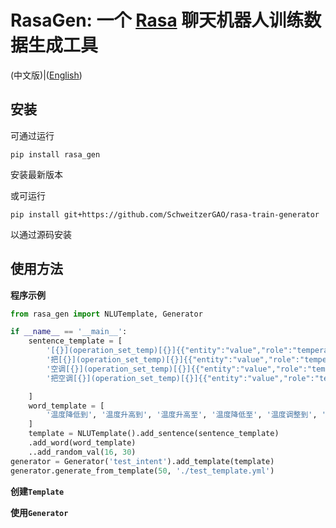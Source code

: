 # RasaGen: 一个 [Rasa](https://github.com/RasaHQ/rasa) 聊天机器人训练数据生成工具

(中文版)|([English](README.md))

## 安装

可通过运行
```
pip install rasa_gen
``` 

安装最新版本

或可运行
```
pip install git+https://github.com/SchweitzerGAO/rasa-train-generator
```
以通过源码安装

## 使用方法

**程序示例**

```python
from rasa_gen import NLUTemplate, Generator

if __name__ == '__main__':
    sentence_template = [
        '[{}](operation_set_temp)[{}]{{"entity":"value","role":"temperature"}}度',
        '把[{}](operation_set_temp)[{}]{{"entity":"value","role":"temperature"}}度',
        '空调[{}](operation_set_temp)[{}]{{"entity":"value","role":"temperature"}}度',
        '把空调[{}](operation_set_temp)[{}]{{"entity":"value","role":"temperature"}}度',

    ]
    word_template = [
        '温度降低到', '温度升高到', '温度升高至', '温度降低至', '温度调整到', '温度调整至', '温度调到', '温度调至',
    ]
    template = NLUTemplate().add_sentence(sentence_template)
    .add_word(word_template)
    ..add_random_val(16, 30)
generator = Generator('test_intent').add_template(template)
generator.generate_from_template(50, './test_template.yml')
```

**创建`Template`**



**使用`Generator`**

